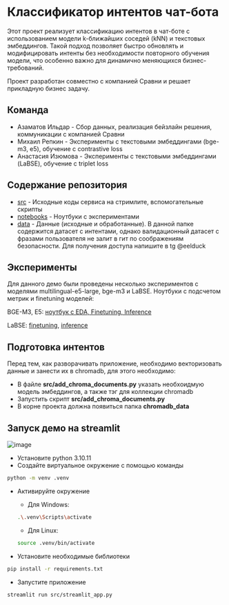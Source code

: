 # Классификатор интентов чат-бота
Этот проект реализует классификацию интентов в чат-боте с использованием модели k-ближайших соседей (kNN) и текстовых эмбеддингов. Такой подход позволяет быстро обновлять и модифицировать интенты без необходимости повторного обучения модели, что особенно важно для динамично меняющихся бизнес-требований.

Проект разработан совместно с компанией Сравни и решает прикладную бизнес задачу.

## Команда
- Азаматов Ильдар - Сбор данных, реализация бейзлайн решения, коммуникации с компанией Сравни
- Михаил Репкин - Эксперименты с текстовыми эмбеддингами (bge-m3, e5), обучение с contrastive loss
- Анастасия Изюмова - Эксперименты с текстовыми эмбеддингами (LaBSE), обучение с triplet loss

## Содержание репозитория
- [src](src) - Исходные коды сервиса на стримлите, вспомогательные скрипты
- [notebooks](notebooks) - Ноутбуки с экспериментами
- [data](data) - Данные (исходные и обработанные). В данной папке содержится датасет с интентами, однако валидационный датасет с фразами пользователя не залит в гит по соображениям безопасности. Для получения доступа напишите в tg @eelduck



## Эксперименты
Для данного демо были проведены несколько экспериментов с моделями multilingual-e5-large, bge-m3 и LaBSE. Ноутбуки с подсчетом метрик и finetuning моделей:

BGE-M3, E5: [ноутбук с EDA, Finetuning, Inference](https://github.com/DmitryChatBotov/intent-classifier/blob/main/notebooks/m-e5_bge-m3_experiments.ipynb)

LaBSE: [finetuning](https://github.com/DmitryChatBotov/intent-classifier/blob/main/notebooks/LaBSE_finetune.ipynb), [inference](https://github.com/DmitryChatBotov/intent-classifier/blob/main/notebooks/LaBSE_inference.ipynb)
## Подготовка интентов
Перед тем, как разворачивать приложение, необходимо векторизовать данные и занести их в chromadb, для этого необходимо:
- В файле __src/add_chroma_documents.py__ указать необхоидмую модель эмбеддингов, а также тэг для коллекции chromadb
- Запустить скрипт __src/add_chroma_documents.py__
- В корне проекта должна появиться папка __chromadb_data__

## Запуск демо на streamlit
![image](https://github.com/DmitryChatBotov/intent-classifier/assets/41739221/32c45d02-ee22-4e86-aaea-69e89e4bbdee)

- Установите python 3.10.11
- Создайте виртуальное окружение с помощью команды 
```bash
python -m venv .venv
```
- Активируйте окружение
    - Для Windows:
    ```bash
    .\.venv\Scripts\activate
    ``` 
    - Для Linux:
    ```bash
    source .venv/bin/activate
    ``` 

- Установите необходимые библиотеки
```bash
pip install -r requirements.txt
```

- Запустите приложение
```bash
streamlit run src/streamlit_app.py
```

